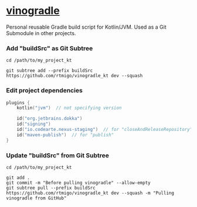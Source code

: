 # [vinogradle](https://github.com/rtmigo/vinogradle_kt)

Personal reusable Gradle build script for Kotlin/JVM. Used as a Git Submodule in
other projects.

### Add "buildSrc" as Git Subtree

```
cd /path/to/my_project_kt

git subtree add --prefix buildSrc https://github.com/rtmigo/vinogradle_kt dev --squash
```

### Edit project dependencies

```kotlin
plugins {
    kotlin("jvm")  // not specifying version

    id("org.jetbrains.dokka")
    id("signing")
    id("io.codearte.nexus-staging")  // for "closeAndReleaseRepository"
    id("maven-publish")  // for "publish"
}
```

### Update "buildSrc" from Git Subtree

```
cd /path/to/my_project_kt

git add .
git commit -m "Before pulling vinogradle" --allow-empty
git subtree pull --prefix buildSrc https://github.com/rtmigo/vinogradle_kt dev --squash -m "Pulling vinogradle from GitHub"
```
